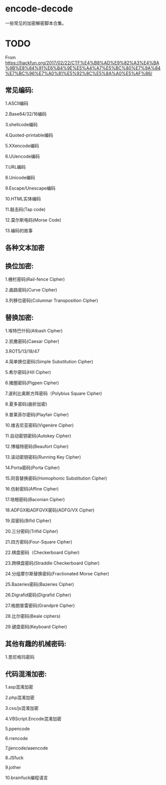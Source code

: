 # encode-decode


一些常见的加密解密脚本合集。

# TODO

From https://hackfun.org/2017/02/22/CTF%E4%B8%AD%E9%82%A3%E4%BA%9B%E8%84%91%E6%B4%9E%E5%A4%A7%E5%BC%80%E7%9A%84%E7%BC%96%E7%A0%81%E5%92%8C%E5%8A%A0%E5%AF%86/

## 常见编码:

  1.ASCII编码

  2.Base64/32/16编码

  3.shellcode编码

  4.Quoted-printable编码

  5.XXencode编码

  6.UUencode编码

  7.URL编码

  8.Unicode编码

  9.Escape/Unescape编码

  10.HTML实体编码

  11.敲击码(Tap code)

  12.莫尔斯电码(Morse Code)

  13.编码的故事


## 各种文本加密


## 换位加密:

  1.栅栏密码(Rail-fence Cipher)

  2.曲路密码(Curve Cipher)

  3.列移位密码(Columnar Transposition Cipher)


## 替换加密:

  1.埃特巴什码(Atbash Cipher)

  2.凯撒密码(Caesar Cipher)

  3.ROT5/13/18/47

  4.简单换位密码(Simple Substitution Cipher)

  5.希尔密码(Hill Cipher)

  6.猪圈密码(Pigpen Cipher)

  7.波利比奥斯方阵密码（Polybius Square Cipher)

  8.夏多密码(曲折加密)

  9.普莱菲尔密码(Playfair Cipher)

  10.维吉尼亚密码(Vigenère Cipher)

  11.自动密钥密码(Autokey Cipher)

  12.博福特密码(Beaufort Cipher)

  13.滚动密钥密码(Running Key Cipher)

  14.Porta密码(Porta Cipher)

  15.同音替换密码(Homophonic Substitution Cipher)

  16.仿射密码(Affine Cipher)

  17.培根密码(Baconian Cipher)

  18.ADFGX和ADFGVX密码(ADFG/VX Cipher)

  19.双密码(Bifid Cipher)

  20.三分密码(Trifid Cipher)

  21.四方密码(Four-Square Cipher)

  22.棋盘密码（Checkerboard Cipher)

  23.跨棋盘密码(Straddle Checkerboard Cipher)

  24.分组摩尔斯替换密码(Fractionated Morse Cipher)

  25.Bazeries密码(Bazeries Cipher)

  26.Digrafid密码(Digrafid Cipher)

  27.格朗普雷密码(Grandpré Cipher)

  28.比尔密码(Beale ciphers)

  29.键盘密码(Keyboard Cipher)


## 其他有趣的机械密码:

  1.恩尼格玛密码


## 代码混淆加密:

  1.asp混淆加密

  2.php混淆加密

  3.css/js混淆加密

  4.VBScript.Encode混淆加密

  5.ppencode

  6.rrencode

  7.jjencode/aaencode

  8.JSfuck

  9.jother

  10.brainfuck编程语言
